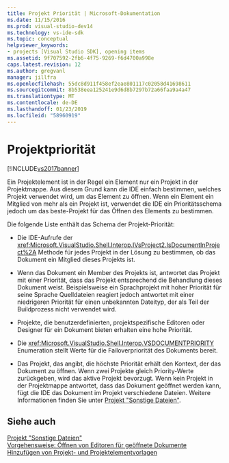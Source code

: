 ```yaml
---
title: Projekt Priorität | Microsoft-Dokumentation
ms.date: 11/15/2016
ms.prod: visual-studio-dev14
ms.technology: vs-ide-sdk
ms.topic: conceptual
helpviewer_keywords:
- projects [Visual Studio SDK], opening items
ms.assetid: 9f707592-2fb6-4f75-9269-f6d4700a998e
caps.latest.revision: 12
ms.author: gregvanl
manager: jillfra
ms.openlocfilehash: 55dc8d911f458ef2eae801117c02058d41698611
ms.sourcegitcommit: 8b538eea125241e9d6d8b7297b72a66faa9a4a47
ms.translationtype: MT
ms.contentlocale: de-DE
ms.lasthandoff: 01/23/2019
ms.locfileid: "58960919"
---
```

# <a name="project-priority"></a>Projektpriorität
[!INCLUDE[vs2017banner](../../includes/vs2017banner.md)]

Ein Projektelement ist in der Regel ein Element nur ein Projekt in der Projektmappe. Aus diesem Grund kann die IDE einfach bestimmen, welches Projekt verwendet wird, um das Element zu öffnen. Wenn ein Element ein Mitglied von mehr als ein Projekt ist, verwendet die IDE ein Prioritätsschema jedoch um das beste-Projekt für das Öffnen des Elements zu bestimmen.  
  
 Die folgende Liste enthält das Schema der Projekt-Priorität:  
  
-   Die IDE-Aufrufe der <xref:Microsoft.VisualStudio.Shell.Interop.IVsProject2.IsDocumentInProject%2A> Methode für jedes Projekt in der Lösung zu bestimmen, ob das Dokument ein Mitglied dieses Projekts ist.  
  
-   Wenn das Dokument ein Member des Projekts ist, antwortet das Projekt mit einer Priorität, dass das Projekt entsprechend die Behandlung dieses Dokument weist. Beispielsweise ein Sprachprojekt mit hoher Priorität für seine Sprache Quelldateien reagiert jedoch antwortet mit einer niedrigeren Priorität für einen unbekannten Dateityp, der als Teil der Buildprozess nicht verwendet wird.  
  
-   Projekte, die benutzerdefinierten, projektspezifische Editoren oder Designer für ein Dokument bieten erhalten eine hohe Priorität.  
  
-   Die <xref:Microsoft.VisualStudio.Shell.Interop.VSDOCUMENTPRIORITY> Enumeration stellt Werte für die Failoverpriorität des Dokuments bereit.  
  
-   Das Projekt, das angibt, die höchste Priorität erhält den Kontext, der das Dokument zu öffnen. Wenn zwei Projekte gleich Priority-Werte zurückgeben, wird das aktive Projekt bevorzugt. Wenn kein Projekt in der Projektmappe antwortet, dass das Dokument geöffnet werden kann, fügt die IDE das Dokument im Projekt verschiedene Dateien. Weitere Informationen finden Sie unter [Projekt "Sonstige Dateien"](../../extensibility/internals/miscellaneous-files-project.md).  
  
## <a name="see-also"></a>Siehe auch  
 [Projekt "Sonstige Dateien"](../../extensibility/internals/miscellaneous-files-project.md)   
 [Vorgehensweise: Öffnen von Editoren für geöffnete Dokumente](../../extensibility/how-to-open-editors-for-open-documents.md)   
 [Hinzufügen von Projekt- und Projektelementvorlagen](../../extensibility/internals/adding-project-and-project-item-templates.md)
